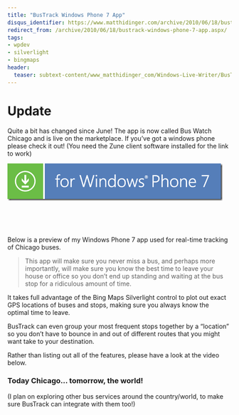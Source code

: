 ```yaml
---
title: "BusTrack Windows Phone 7 App"
disqus_identifier: https://www.matthidinger.com/archive/2010/06/18/bustrack-windows-phone-7-app.aspx
redirect_from: /archive/2010/06/18/bustrack-windows-phone-7-app.aspx/
tags: 
- wpdev
- silverlight
- bingmaps
header:
  teaser: subtext-content/www_matthidinger_com/Windows-Live-Writer/BusTrack-Windows-Phone-7-App_12DE6/wp7_English_480x80_blue_3.png
---
```

Update
======

Quite a bit has changed since June! The app is now called Bus Watch Chicago and is live on the marketplace. If you’ve got a windows phone please check it out! (You need the Zune client software installed for the link to work)

![](/images/subtext-content/www_matthidinger_com/Windows-Live-Writer/BusTrack-Windows-Phone-7-App_12DE6/wp7_English_480x80_blue_3.png)


 

 

Below is a preview of my Windows Phone 7 app used for real-time tracking of Chicago buses.

> This app will make sure you never miss a bus, and perhaps more importantly, will make sure you know the best time to leave your house or office so you don’t end up standing and waiting at the bus stop for a ridiculous amount of time.

It takes full advantage of the Bing Maps Silverlight control to plot out exact GPS locations of buses and stops, making sure you always know the optimal time to leave.

BusTrack can even group your most frequent stops together by a “location” so you don’t have to bounce in and out of different routes that you might want take to your destination.

Rather than listing out all of the features, please have a look at the video below.

### Today Chicago… tomorrow, the world!

(I plan on exploring other bus services around the country/world, to make sure BusTrack can integrate with them too!)

 


